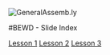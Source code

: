![GeneralAssemb.ly](https://github.com/generalassembly/ga-ruby-on-rails-for-devs/raw/master/images/ga.png "GeneralAssemb.ly")

#BEWD - Slide Index

[Lesson 1](http://benaskins.github.io/BEWDiful_Students/01_Setup/slides/)
[Lesson 2](http://benaskins.github.io/BEWDiful_Students/02_Variables_Conditionals/slides/)
[Lesson 3](http://benaskins.github.io/BEWDiful_Students/03_Collection_Loops/slides/)
